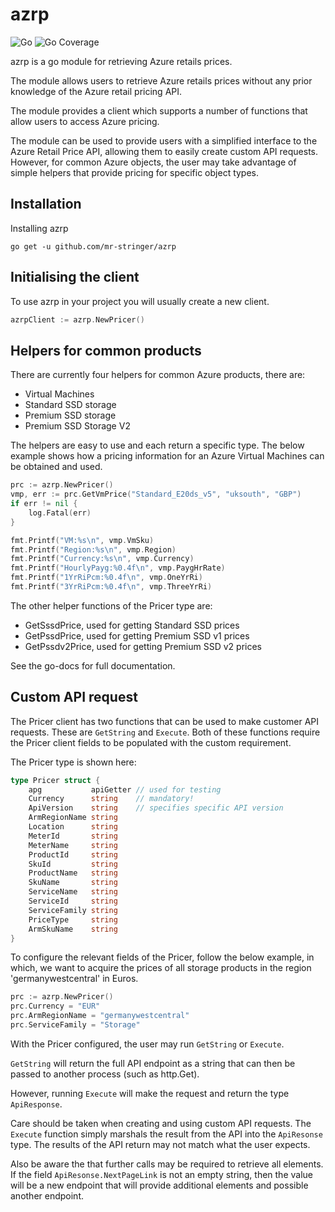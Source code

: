 # azrp

![Go](https://github.com/mr-stringer/azrp/actions/workflows/go.yml/badge.svg)
![Go Coverage](https://github.com/mr-stringer/azrpÛ/actions/workflows/gocover.yaml/badge.svg)

azrp is a go module for retrieving Azure retails prices.

The module allows users to retrieve Azure retails prices without any prior 
knowledge of the Azure retail pricing API.

The module provides a client which supports a number of functions that allow
users to access Azure pricing.

The module can be used to provide users with a simplified interface to the 
Azure Retail Price API, allowing them to easily create custom API requests.
However, for common Azure objects, the user may take advantage of simple helpers
that provide pricing for specific object types.

## Installation

Installing azrp

```shell
go get -u github.com/mr-stringer/azrp
```

## Initialising the client

To use azrp in your project you will usually create a new client.

```go
azrpClient := azrp.NewPricer()
```

## Helpers for common products

There are currently four helpers for common Azure products, there are: 

* Virtual Machines
* Standard SSD storage
* Premium SSD storage
* Premium SSD Storage V2

The helpers are easy to use and each return a specific type. The below
example shows how a pricing information for an Azure Virtual Machines can be 
obtained and used.

```go
prc := azrp.NewPricer()
vmp, err := prc.GetVmPrice("Standard_E20ds_v5", "uksouth", "GBP")
if err != nil {
	log.Fatal(err)
}

fmt.Printf("VM:%s\n", vmp.VmSku)
fmt.Printf("Region:%s\n", vmp.Region)
fmt.Printf("Currency:%s\n", vmp.Currency)
fmt.Printf("HourlyPayg:%0.4f\n", vmp.PaygHrRate)
fmt.Printf("1YrRiPcm:%0.4f\n", vmp.OneYrRi)
fmt.Printf("3YrRiPcm:%0.4f\n", vmp.ThreeYrRi)
```

The other helper functions of the Pricer type are:

* GetSssdPrice, used for getting Standard SSD prices
* GetPssdPrice, used for getting Premium SSD v1 prices
* GetPssdv2Price, used for getting Premium SSD v2 prices

See the go-docs for full documentation.

## Custom API request

The Pricer client has two functions that can be used to make customer API
requests. These are `GetString` and `Execute`. Both of these functions require
the Pricer client fields to be populated with the custom requirement.

The Pricer type is shown here:

```go
type Pricer struct {
	apg           apiGetter // used for testing
	Currency      string    // mandatory! 
	ApiVersion    string    // specifies specific API version 
	ArmRegionName string 
	Location      string
	MeterId       string
	MeterName     string
	ProductId     string
	SkuId         string
	ProductName   string
	SkuName       string
	ServiceName   string
	ServiceId     string
	ServiceFamily string
	PriceType     string
	ArmSkuName    string
}
```

To configure the relevant fields of the Pricer, follow the below example, in 
which, we want to acquire the prices of all storage products in the region
'germanywestcentral' in Euros.

```go
prc := azrp.NewPricer()
prc.Currency = "EUR"
prc.ArmRegionName = "germanywestcentral"
prc.ServiceFamily = "Storage"
```

With the Pricer configured, the user may run `GetString` or `Execute`.

`GetString` will return the full API endpoint as a string that can then be
passed to another process (such as http.Get).

However, running `Execute` will make the request and return the type
`ApiResponse`.

Care should be taken when creating and using custom API requests. The `Execute`
function simply marshals the result from the API into the `ApiResonse` type.
The results of the API return may not match what the user expects.

Also be aware the that further calls may be required to retrieve all elements.
If the field `ApiResonse.NextPageLink` is not an empty string, then the value
will be a new endpoint that will provide additional elements and possible
another endpoint.
